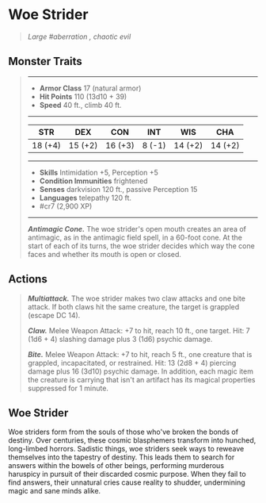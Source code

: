 # Woe Strider
>*Large #aberration , chaotic evil*
## Monster Traits
>___
>- **Armor Class** 17 (natural armor)
>- **Hit Points** 110 (13d10 + 39)
>- **Speed** 40 ft., climb 40 ft.
>___
>|STR|DEX|CON|INT|WIS|CHA|
>|:---:|:---:|:---:|:---:|:---:|:---:|
>|18 (+4)|15 (+2)|16 (+3)|8 (-1)|14 (+2)|14 (+2)|
>___
>- **Skills** Intimidation +5, Perception +5
>- **Condition Immunities** frightened
>- **Senses** darkvision 120 ft., passive Perception 15
>- **Languages** telepathy 120 ft.
>- #cr7 (2,900 XP)
>___
>***Antimagic Cone.*** The woe strider's open mouth creates an area of antimagic, as in the antimagic field spell, in a 60-foot cone. At the start of each of its turns, the woe strider decides which way the cone faces and whether its mouth is open or closed.  
>
## Actions
>***Multiattack.*** The woe strider makes two claw attacks and one bite attack. If both claws hit the same creature, the target is grappled (escape DC 14).  
>
>***Claw.*** Melee Weapon Attack: +7 to hit, reach 10 ft., one target. Hit: 7 (1d6 + 4) slashing damage plus 3 (1d6) psychic damage.  
>
>***Bite.*** Melee Weapon Attack: +7 to hit, reach 5 ft., one creature that is grappled, incapacitated, or restrained. Hit: 13 (2d8 + 4) piercing damage plus 16 (3d10) psychic damage. In addition, each magic item the creature is carrying that isn't an artifact has its magical properties suppressed for 1 minute.
## Woe Strider
Woe striders form from the souls of those who've broken the bonds of destiny. Over centuries, these cosmic blasphemers transform into hunched, long-limbed horrors. Sadistic things, woe striders seek ways to reweave themselves into the tapestry of destiny. This leads them to search for answers within the bowels of other beings, performing murderous haruspicy in pursuit of their discarded cosmic purpose. When they fail to find answers, their unnatural cries cause reality to shudder, undermining magic and sane minds alike.
